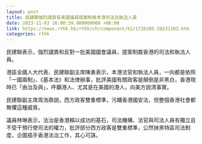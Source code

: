 ```yaml
---
layout: post
title: 民建聯強烈譴責有美國議員提案制裁本港司法及執法人員
date: 2023-11-03 16:00:59.000000000 +08:00
link: https://news.rthk.hk/rthk/ch/component/k2/1726305-20231103.htm
categories: rthk
---
```


民建聯表示，強烈譴責和反對一批美國國會議員，提案制裁香港的司法和執法人員。

港區全國人大代表、民建聯副主席陳勇表示，本港法官和執法人員，一向都是依照「一國兩制」、《基本法》和法律辦事，批評美國有關政客是顛倒是非黑白，香港現時已「由治及與」，呼籲港人、尤其是在美國的港人，向美方說清事實。

民建聯副主席周浩鼎說，西方政客雙重標準，污衊香港國安法，但整個香港社會都無懼這種威脅。

議員林琳表示，法治是香港賴以成功的基石，司法機構、法官與司法人員有獨立且不受干預行使司法的權力，批評部分西方政客是雙重標準，公然抹黑特區司法制度，企圖插手香港法治工作，其心可誅。
